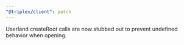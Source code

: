 ```yaml
---
"@triplex/client": patch
---
```


Userland createRoot calls are now stubbed out to prevent undefined behavior when opening.

